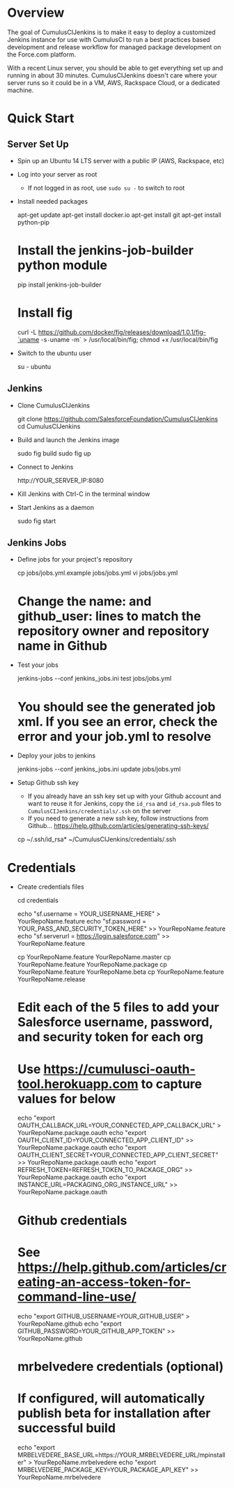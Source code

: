 # Overview

The goal of CumulusCIJenkins is to make it easy to deploy a customized Jenkins instance for use with CumulusCI to run a best practices based development and release workflow for managed package development on the Force.com platform.

With a recent Linux server, you should be able to get everything set up and running in about 30 minutes.  CumulusCIJenkins doesn't care where your server runs so it could be in a VM, AWS, Rackspace Cloud, or a dedicated machine.

# Quick Start

## Server Set Up

* Spin up an Ubuntu 14 LTS server with a public IP (AWS, Rackspace, etc)
* Log into your server as root
    * If not logged in as root, use `sudo su -` to switch to root
* Install needed packages

    apt-get update
    apt-get install docker.io
    apt-get install git
    apt-get install python-pip

    # Install the jenkins-job-builder python module
    pip install jenkins-job-builder

    # Install fig
    curl -L https://github.com/docker/fig/releases/download/1.0.1/fig-`uname -s`-`uname -m` > /usr/local/bin/fig; chmod +x /usr/local/bin/fig

* Switch to the ubuntu user

    su - ubuntu

## Jenkins

* Clone CumulusCIJenkins

    git clone https://github.com/SalesforceFoundation/CumulusCIJenkins
    cd CumulusCIJenkins

* Build and launch the Jenkins image

    sudo fig build
    sudo fig up

* Connect to Jenkins

    http://YOUR_SERVER_IP:8080

* Kill Jenkins with Ctrl-C in the terminal window

* Start Jenkins as a daemon
    
    sudo fig start

## Jenkins Jobs

* Define jobs for your project's repository

    cp jobs/jobs.yml.example jobs/jobs.yml
    vi jobs/jobs.yml

    # Change the name: and github_user: lines to match the repository owner and repository name in Github

* Test your jobs
    
    jenkins-jobs --conf jenkins_jobs.ini test jobs/jobs.yml

    # You should see the generated job xml.  If you see an error, check the error and your job.yml to resolve

* Deploy your jobs to jenkins
    
    jenkins-jobs --conf jenkins_jobs.ini update jobs/jobs.yml

* Setup Github ssh key
    * If you already have an ssh key set up with your Github account and want to reuse it for Jenkins, copy the `id_rsa` and `id_rsa.pub` files to `CumulusCIJenkins/credentials/.ssh` on the server
    * If you need to generate a new ssh key, follow instructions from Github...
        https://help.github.com/articles/generating-ssh-keys/
   
    cp ~/.ssh/id_rsa* ~/CumulusCIJenkins/credentials/.ssh
    
# Credentials

* Create credentials files
    
    cd credentials

    echo "sf.username = YOUR_USERNAME_HERE" > YourRepoName.feature
    echo "sf.password = YOUR_PASS_AND_SECURITY_TOKEN_HERE" >> YourRepoName.feature
    echo "sf.serverurl = https://login.salesforce.com" >> YourRepoName.feature

    cp YourRepoName.feature YourRepoName.master
    cp YourRepoName.feature YourRepoName.package
    cp YourRepoName.feature YourRepoName.beta
    cp YourRepoName.feature YourRepoName.release

    # Edit each of the 5 files to add your Salesforce username, password, and security token for each org

    # Use https://cumulusci-oauth-tool.herokuapp.com to capture values for below
    echo "export OAUTH_CALLBACK_URL=YOUR_CONNECTED_APP_CALLBACK_URL" > YourRepoName.package.oauth
    echo "export OAUTH_CLIENT_ID=YOUR_CONNECTED_APP_CLIENT_ID" >> YourRepoName.package.oauth
    echo "export OAUTH_CLIENT_SECRET=YOUR_CONNECTED_APP_CLIENT_SECRET" >> YourRepoName.package.oauth
    echo "export REFRESH_TOKEN=REFRESH_TOKEN_TO_PACKAGE_ORG" >> YourRepoName.package.oauth
    echo "export INSTANCE_URL=PACKAGING_ORG_INSTANCE_URL" >> YourRepoName.package.oauth

    # Github credentials
    # See https://help.github.com/articles/creating-an-access-token-for-command-line-use/
    echo "export GITHUB_USERNAME=YOUR_GITHUB_USER" > YourRepoName.github
    echo "export GITHUB_PASSWORD=YOUR_GITHUB_APP_TOKEN" >> YourRepoName.github

    # mrbelvedere credentials (optional)
    # If configured, will automatically publish beta for installation after successful build
    echo "export MRBELVEDERE_BASE_URL=https://YOUR_MRBELVEDERE_URL/mpinstaller" > YourRepoName.mrbelvedere
    echo "export MRBELVEDERE_PACKAGE_KEY=YOUR_PACKAGE_API_KEY" >> YourRepoName.mrbelvedere
